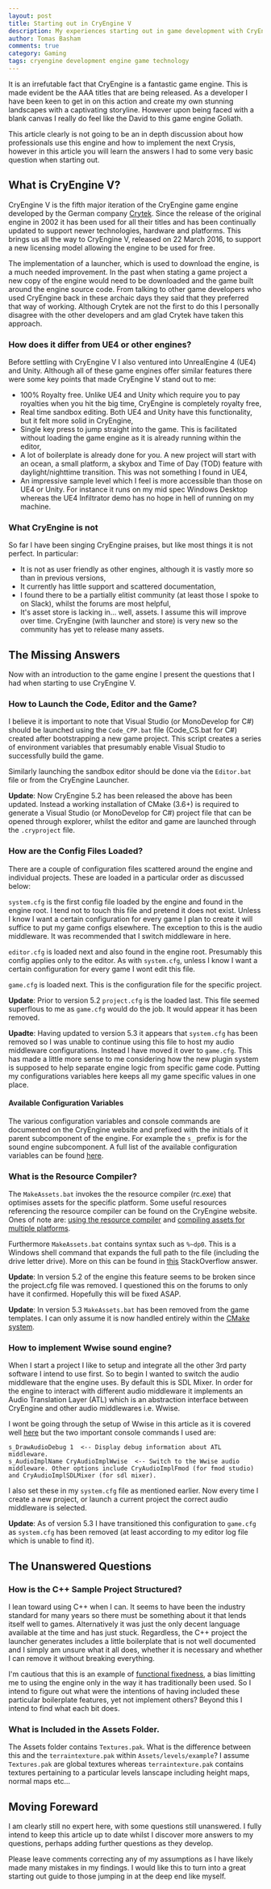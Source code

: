 ```yaml
---
layout: post
title: Starting out in CryEngine V
description: My experiences starting out in game development with CryEngine V.
author: Tomas Basham
comments: true
category: Gaming
tags: cryengine development engine game technology
---
```

It is an irrefutable fact that CryEngine is a fantastic game engine. This is made evident be the AAA titles that are being released. As a developer I have been keen to get in on this action and create my own stunning landscapes with a captivating storyline. However upon being faced with a blank canvas I really do feel like the David to this game engine Goliath.

This article clearly is not going to be an in depth discussion about how professionals use this engine and how to implement the next Crysis, however in this article you will learn the answers I had to some very basic question when starting out.

## What is CryEngine V?

CryEngine V is the fifth major iteration of the CryEngine game engine developed by the German company [Crytek](http://www.crytek.com/). Since the release of the original engine in 2002 it has been used for all their titles and has been continually updated to support newer technologies, hardware and platforms. This brings us all the way to CryEngine V, released on 22 March 2016, to support a new licensing model allowing the engine to be used for free.

The implementation of a launcher, which is used to download the engine, is a much needed improvement. In the past when stating a game project a new copy of the engine would need to be downloaded and the game built around the engine source code. From talking to other game developers who used CryEngine back in these archaic days they said that they preferred that way of working. Although Crytek are not the first to do this I personally disagree with the other developers and am glad Crytek have taken this approach.

### How does it differ from UE4 or other engines?

Before settling with CryEngine V I also ventured into UnrealEngine 4 (UE4) and Unity. Although all of these game engines offer similar features there were some key points that made CryEngine V stand out to me:

- 100% Royalty free. Unlike UE4 and Unity which require you to pay royalties when you hit the big time, CryEngine is completely royalty free,
- Real time sandbox editing. Both UE4 and Unity have this functionality, but it felt more solid in CryEngine,
- Single key press to jump straight into the game. This is facilitated without loading the game engine as it is already running within the editor,
- A lot of boilerplate is already done for you. A new project will start with an ocean, a small platform, a skybox and Time of Day (TOD) feature with daylight/nighttime transition. This was not something I found in UE4,
- An impressive sample level which I feel is more accessible than those on UE4 or Unity. For instance it runs on my mid spec Windows Desktop whereas the UE4 Infiltrator demo has no hope in hell of running on my machine.

### What CryEngine is not

So far I have been singing CryEngine praises, but like most things it is not perfect. In particular:

- It is not as user friendly as other engines, although it is vastly more so than in previous versions,
- It currently has little support and scattered documentation,
- I found there to be a partially elitist community (at least those I spoke to on Slack), whilst the forums are most helpful,
- It's asset store is lacking in... well, assets. I assume this will improve over time. CryEngine (with launcher and store) is very new so the community has yet to release many assets.

## The Missing Answers

Now with an introduction to the game engine I present the questions that I had when starting to use CryEngine V.

### How to Launch the Code, Editor and the Game?

I believe it is important to note that Visual Studio (or MonoDevelop for C#) should be launched using the `Code_CPP.bat` file (Code_CS.bat for C#) created after bootstrapping a new game project. This script creates a series of environment variables that presumably enable Visual Studio to successfully build the game.

Similarly launching the sandbox editor should be done via the `Editor.bat` file or from the CryEngine Launcher.

**Update**: Now CryEngine 5.2 has been released the above has been updated. Instead a working installation of CMake (3.6+) is required to generate a Visual Studio (or MonoDevelop for C#) project file that can be opened through explorer, whilst the editor and game are launched through the `.cryproject` file.

### How are the Config Files Loaded?

There are a couple of configuration files scattered around the engine and individual projects. These are loaded in a particular order as discussed below:

`system.cfg` is the first config file loaded by the engine and found in the engine root. I tend not to touch this file and pretend it does not exist. Unless I know I want a certain configuration for every game I plan to create it will suffice to put my game configs elsewhere. The exception to this is the audio middleware. It was recommended that I switch middleware in here.

`editor.cfg` is loaded next and also found in the engine root. Presumably this config applies only to the editor. As with `system.cfg`, unless I know I want a certain configuration for every game I wont edit this file.

`game.cfg` is loaded next. This is the configuration file for the specific project.

**Update**: Prior to version 5.2 `project.cfg` is the loaded last. This file seemed superflous to me as `game.cfg` would do the job. It would appear it has been removed.

**Upadte**: Having updated to version 5.3 it appears that `system.cfg` has been removed so I was unable to continue using this file to host my audio middleware configurations. Instead I have moved it over to `game.cfg`. This has made a little more sense to me considering how the new plugin system is supposed to help separate engine logic from specific game code. Putting my configurations variables here keeps all my game specific values in one place.

#### Available Configuration Variables

The various configuration variables and console commands are documented on the CryEngine website and prefixed with the initials of it parent subcomponent of the engine. For example the `s_` prefix is for the sound engine subcomponent. A full list of the available configuration variables can be found [here](http://docs.cryengine.com/display/CRYAUTOGEN/Home).

### What is the Resource Compiler?

The `MakeAssets.bat` invokes the the resource compiler (rc.exe) that optimises assets for the specific platform. Some useful resources referencing the resource compiler can be found on the CryEngine website. Ones of note are: [using the resource compiler](http://docs.cryengine.com/display/SDKDOC2/Using+the+Resource+Compiler) and [compiling assets for multiple platforms](http://docs.cryengine.com/display/CEPROG/Compiling+Assets+for+Multiple+Platforms).

Furthermore `MakeAssets.bat` contains syntax such as `%~dp0`. This is a Windows shell command that expands the full path to the file (including the drive letter drive). More on this can be found in [this](http://stackoverflow.com/a/5034119) StackOverflow answer.

**Update**: In version 5.2 of the engine this feature seems to be broken since the project.cfg file was removed. I questioned this on the forums to only have it confirmed. Hopefully this will be fixed ASAP.

**Update**: In version 5.3 `MakeAssets.bat` has been removed from the game templates. I can only assume it is now handled entirely within the [CMake system](http://docs.cryengine.com/display/CEPROG/CMake).

### How to implement Wwise sound engine?

When I start a project I like to setup and integrate all the other 3rd party software I intend to use first. So to begin I wanted to switch the audio middleware that the engine uses. By default this is SDL Mixer. In order for the engine to interact with different audio middleware it implements an Audio Translation Layer (ATL) which is an abstraction interface between CryEngine and other audio middlewares i.e. Wwise.

I wont be going through the setup of Wwise in this article as it is covered well [here](http://docs.cryengine.com/display/CEMANUAL/Setting+up+Wwise+for+CRYENGINE) but the two important console commands I used are:

    s_DrawAudioDebug 1  <-- Display debug information about ATL middleware.
    s_AudioImplName CryAudioImplWwise  <-- Switch to the Wwise audio middleware. Other options include CryAudioImplFmod (for fmod studio) and CryAudioImplSDLMixer (for sdl mixer).

I also set these in my `system.cfg` file as mentioned earlier. Now every time I create a new project, or launch a current project the correct audio middleware is selected.

**Update**: As of version 5.3 I have transitioned this configuration to `game.cfg` as `system.cfg` has been removed (at least according to my editor log file which is unable to find it).

## The Unanswered Questions

### How is the C++ Sample Project Structured?

I lean toward using C++ when I can. It seems to have been the industry standard for many years so there must be something about it that lends itself well to games. Alternatively it was just the only decent language available at the time and has just stuck. Regardless, the C++ project the launcher generates includes a little boilerplate that is not well documented and I simply am unsure what it all does, whether it is necessary and whether I can remove it without breaking everything.

I'm cautious that this is an example of [functional fixedness](https://en.wikipedia.org/wiki/Functional_fixedness), a bias limitting me to using the engine only in the way it has traditionally been used. So I intend to figure out what were the intentions of having included these particular boilerplate features, yet not implement others? Beyond this I intend to find what each bit does.

### What is Included in the Assets Folder.

The Assets folder contains `Textures.pak`. What is the difference between this and the `terraintexture.pak` within `Assets/levels/example`? I assume `Textures.pak` are global textures whereas `terraintexture.pak` contains textures pertaining to a particular levels lanscape including height maps, normal maps etc...

## Moving Foreward

I am clearly still no expert here, with some questions still unanswered. I fully intend to keep this article up to date whilst I discover more answers to my questions, perhaps adding further questions as they develop.

Please leave comments correcting any of my assumptions as I have likely made many mistakes in my findings. I would like this to turn into a great starting out guide to those jumping in at the deep end like myself.
